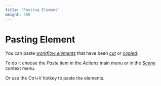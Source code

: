 ```yaml
---
title: "Pasting Element"
weight: 300
---
```



# Pasting Element

You can paste [_workflow elements_](workflow-elements-and-connections.md) that have been [_cut_](cutting-element.md) or [_copied_](copying-element.md).

To do it choose the _Paste_ item in the _Actions_ main menu or in the [_Scene_](workflow-designer-window-components.md) context menu.

Or use the Ctrl+V hotkey to paste the elements.
